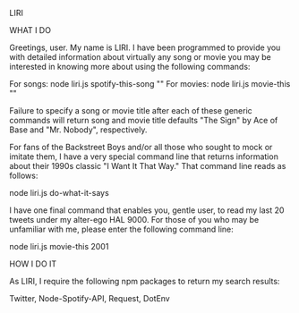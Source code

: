 LIRI


WHAT I DO

Greetings, user. My name is LIRI. I have been programmed to provide you with detailed information about virtually any song or movie you may be interested in knowing more about using the following commands:

  For songs: node liri.js spotify-this-song "<your song title here>"
  For movies: node liri.js movie-this "<your movie title>"
  
Failure to specify a song or movie title after each of these generic commands will return song and movie title defaults "The Sign" by Ace of Base and "Mr. Nobody", respectively. 

For fans of the Backstreet Boys and/or all those who sought to mock or imitate them, I have a very special command line that returns information about their 1990s classic "I Want It That Way." That command line reads as follows:

  node liri.js do-what-it-says

I have one final command that enables you, gentle user, to read my last 20 tweets under my alter-ego HAL 9000. For those of you who may be unfamiliar with me, please enter the following command line: 

  node liri.js movie-this 2001
  

HOW I DO IT

As LIRI, I require the following npm packages to return my search results:

Twitter,
Node-Spotify-API,
Request,
DotEnv









